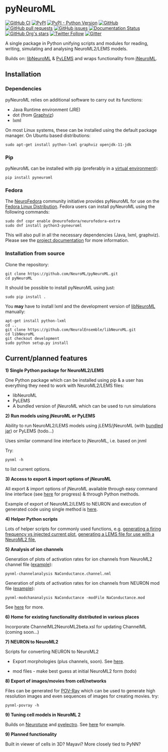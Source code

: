 pyNeuroML
=========

[![GitHub CI](https://github.com/NeuroML/pyNeuroML/actions/workflows/ci.yml/badge.svg)](https://github.com/NeuroML/pyNeuroML/actions/workflows/ci.yml)
[![PyPI](https://img.shields.io/pypi/v/pyNeuroML)](https://pypi.org/project/pyNeuroML/)
[![PyPI - Python Version](https://img.shields.io/pypi/pyversions/pyNeuroML)](https://pypi.org/project/pyNeuroML/)
[![GitHub](https://img.shields.io/github/license/NeuroML/pyNeuroML)](https://github.com/NeuroML/pyNeuroML/blob/master/LICENSE.lesser)
[![GitHub pull requests](https://img.shields.io/github/issues-pr/NeuroML/pyNeuroML)](https://github.com/NeuroML/pyNeuroML/pulls)
[![GitHub issues](https://img.shields.io/github/issues/NeuroML/pyNeuroML)](https://github.com/NeuroML/pyNeuroML/issues)
[![Documentation Status](https://readthedocs.org/projects/pyneuroml/badge/?version=latest)](https://pyneuroml.readthedocs.io/en/latest/?badge=latest)
[![GitHub Org's stars](https://img.shields.io/github/stars/NeuroML?style=social)](https://github.com/NeuroML)
[![Twitter Follow](https://img.shields.io/twitter/follow/NeuroML?style=social)](https://twitter.com/NeuroML)
[![Gitter](https://badges.gitter.im/NeuroML/community.svg)](https://gitter.im/NeuroML/community?utm_source=badge&utm_medium=badge&utm_campaign=pr-badge)

A single package in Python unifying scripts and modules for reading, writing, simulating and analysing NeuroML2/LEMS models.

Builds on: [libNeuroML](https://github.com/NeuralEnsemble/libNeuroML) & [PyLEMS](https://github.com/LEMS/pylems) and wraps functionality from [jNeuroML](https://github.com/NeuroML/jNeuroML).

Installation
------------

### Dependencies

pyNeuroML relies on additional software to carry out its functions:

- Java Runtime environment (JRE)
- dot (from [Graphviz](http://graphviz.org/))
- lxml

On most Linux systems, these can be installed using the default package manager.
On Ubuntu based distributions:

    sudo apt-get install python-lxml graphviz openjdk-11-jdk


### Pip

pyNeuroML can be installed with pip (preferably in a [virtual environment](https://docs.python.org/3/tutorial/venv.html)):

    pip install pyneuroml

### Fedora

The [NeuroFedora](https://neuro.fedoraproject.org) community initiative provides pyNeuroML for use on the [Fedora Linux Distribution](https://getfedora.org).
Fedora users can install pyNeuroML using the following commands:

    sudo dnf copr enable @neurofedora/neurofedora-extra
    sudo dnf install python3-pyneuroml

This will also pull in all the necessary dependencies (Java, lxml, graphviz).
Please see the [project documentation](https://docs.fedoraproject.org/en-US/neurofedora/copr/) for more information.

### Installation from source

Clone the repository:

    git clone https://github.com/NeuroML/pyNeuroML.git
    cd pyNeuroML

It should be possible to install pyNeuroML using just:

    sudo pip install .

You **may** have to install lxml and the development version of [libNeuroML](https://github.com/NeuralEnsemble/libNeuroML) manually:

    apt-get install python-lxml
    cd ..
    git clone https://github.com/NeuralEnsemble/libNeuroML.git
    cd libNeuroML
    git checkout development
    sudo python setup.py install


Current/planned features
------------------------

**1) Single Python package for NeuroML2/LEMS**

One Python package which can be installed using pip & a user has everything they need to work with NeuroML2/LEMS files:

- libNeuroML
- PyLEMS
- A bundled version of jNeuroML which can be used to run simulations

**2) Run models using jNeuroML or PyLEMS**

Ability to run NeuroML2/LEMS models using jLEMS/jNeuroML (with [bundled jar](https://github.com/NeuroML/pyNeuroML/tree/master/pyneuroml/lib)) or PyLEMS (todo...)

Uses similar command line interface to jNeuroML, i.e. based on jnml

Try:

    pynml -h

to list current options.


**3) Access to export & import options of jNeuroML**

All export & import options of jNeuroML available through easy command line interface (see [here](https://github.com/NeuroML/pyNeuroML/issues/21) for progress) & through Python methods.

Example of export of NeuroML2/LEMS to NEURON and execution of generated code using single method is [here](https://github.com/NeuroML/pyNeuroML/blob/master/examples/run_jneuroml_plot_matplotlib.py#L21).

**4) Helper Python scripts**

Lots of helper scripts for commonly used functions, e.g. [generating a firing frequency vs injected current plot](https://github.com/NeuroML/pyNeuroML/blob/master/pyneuroml/analysis/__init__.py#L8), [generating a LEMS file for use with a NeuroML2 file](https://github.com/NeuroML/pyNeuroML/blob/master/pyneuroml/lems/__init__.py),

**5) Analysis of ion channels**

Generation of plots of activation rates for ion channels from NeuroML2 channel file ([example](https://github.com/NeuroML/pyNeuroML/blob/master/examples/analyseNaNml2.sh)):

    pynml-channelanalysis NaConductance.channel.nml

Generation of plots of activation rates for ion channels from NEURON mod file ([example](https://github.com/NeuroML/pyNeuroML/blob/master/examples/analyseNaMod.sh)):

    pynml-modchananalysis NaConductance -modFile NaConductance.mod

See [here](http://www.opensourcebrain.org/docs#Converting_To_NeuroML2) for more.

**6) Home for existing functionality distributed in various places**

Incorporate ChannelML2NeuroML2beta.xsl for updating ChannelML (coming soon...)

**7) NEURON to NeuroML2**

Scripts for converting NEURON to NeuroML2

- Export morphologies (plus channels, soon). See [here](https://github.com/NeuroML/pyNeuroML/blob/master/examples/export_neuroml2.py).

- mod files - make best guess at initial NeuroML2 form (todo)

**8) Export of images/movies from cell/networks**

Files can be generated for [POV-Ray](http://www.povray.org/) which can be used to generate high resolution images and even sequences of images for creating movies. try:

    pynml-povray -h

**9) Tuning cell models in NeuroML 2**

Builds on [Neurotune](https://github.com/NeuralEnsemble/neurotune) and [pyelectro](https://github.com/NeuralEnsemble/pyelectro). See [here](https://github.com/NeuroML/pyNeuroML/blob/master/examples/tuneHHCell.py) for example.

**9) Planned functionality**

Built in viewer of cells in 3D? Mayavi?
More closely tied to PyNN?

